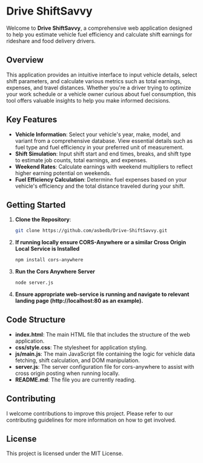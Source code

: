 # Drive ShiftSavvy

Welcome to **Drive ShiftSavvy**, a comprehensive web application designed to help you estimate vehicle fuel efficiency and calculate shift earnings for rideshare and food delivery drivers.

## Overview

This application provides an intuitive interface to input vehicle details, select shift parameters, and calculate various metrics such as total earnings, expenses, and travel distances. Whether you're a driver trying to optimize your work schedule or a vehicle owner curious about fuel consumption, this tool offers valuable insights to help you make informed decisions.

## Key Features

- **Vehicle Information**: Select your vehicle's year, make, model, and variant from a comprehensive database. View essential details such as fuel type and fuel efficiency in your preferred unit of measurement.
- **Shift Simulation**: Input shift start and end times, breaks, and shift type to estimate job counts, total earnings, and expenses.
- **Weekend Rates**: Calculate earnings with weekend multipliers to reflect higher earning potential on weekends.
- **Fuel Efficiency Calculation**: Determine fuel expenses based on your vehicle's efficiency and the total distance traveled during your shift.

## Getting Started

1. **Clone the Repository**:
   ```bash
   git clone https://github.com/asbedb/Drive-ShiftSavvy.git

2. **If running locally ensure CORS-Anywhere or a similar Cross Origin Local Service is Installed**
    ```bash
    npm install cors-anywhere

3. **Run the Cors Anywhere Server**
    ```bash
    node server.js

4. **Ensure appropriate web-service is running and navigate to relevant landing page (http://localhost:80 as an example).**

## Code Structure

- **index.html**: The main HTML file that includes the structure of the web application.
- **css/style.css**: The stylesheet for application styling.
- **js/main.js**: The main JavaScript file containing the logic for vehicle data fetching, shift calculation, and DOM manipulation.
- **server.js**: The server configuration file for cors-anywhere to assist with cross origin posting when running locally.
- **README.md**: The file you are currently reading.

## Contributing
I welcome contributions to improve this project. Please refer to our contributing guidelines for more information on how to get involved.

## License
This project is licensed under the MIT License.